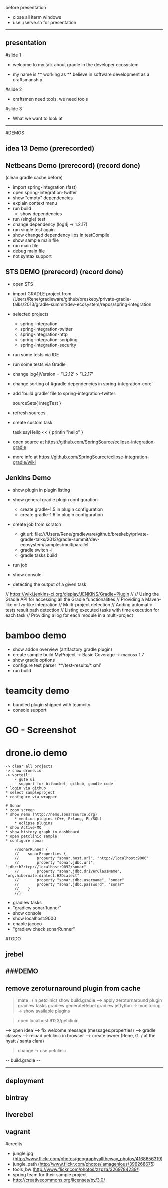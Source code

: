 before presentation
- close all iterm windows
- use ./serve.sh for presentation

---------------
presentation
---------------
#slide 1
* welcome to my talk about gradle in the developer ecosystem

* my name is
** working as
** believe in software development as a craftsmanship

#slide 2

* craftsmen need tools, we need tools
	
#slide 3

* What we want to look at

---------------

#DEMOS

## idea 13 Demo (prerecorded)

## Netbeans Demo (prerecord) (record done)
(clean gradle cache before)

* import spring-integration (fast)
* open spring-integration-twitter
* show "empty" dependencies
* explain context menu
* run build
	* show dependencies
* run (single) test
* change dependency (log4j -> 1.2.17)
* run single test again
* show changed dependency libs in testCompile
* show sample main file
* run main file
* debug main file
* not syntax support

## STS DEMO (prerecord)  (record done)

* open STS
* import GRADLE project from /Users/Rene/gradleware/github/breskeby/private-gradle-talks/2013/gradle-summit/dev-ecosystem/repos/spring-integration


* selected projects
	- spring-integration
	- spring-integration-twitter
	- spring-integration-http
	- spring-integration-scripting
	- spring-integration-security
	
* run some tests via IDE
* run some tests via Gradle
* change log4jVersion = '1.2.12' > '1.2.17'
* change sorting of #gradle dependencies in spring-integration-core'
* add 'build.gradle' file to spring-integration-twitter:

    sourceSets{
	    integTest
    }

* refresh sources

* create custom task

    task sayHello << {
        println "hello"
    }

* open source at https://github.com/SpringSource/eclipse-integration-gradle
* more info at https://github.com/SpringSource/eclipse-integration-gradle/wiki


## Jenkins Demo

* show plugin in plugin listing
* show general gradle plugin configuration
	* create gradle-1.5 in plugin configuration
	* create gradle-1.6 in plugin configuration
	
* create job from scratch
	* git url: file:///Users/Rene/gradleware/github/breskeby/private-gradle-talks/2013/gradle-summit/dev-ecosystem/samples/multiparallel
	* gradle switch -i
	* gradle tasks build
 
* run job
* show console
* detecting the output of a given task

// https://wiki.jenkins-ci.org/display/JENKINS/Gradle+Plugin
//
// Using the Gradle API for accessing all the Gradle functionalities
// Providing a Maven-like or Ivy-like integration
// 		Multi-project detection
// 		Adding automatic tests result path detection
// 		Listing executed tasks with time execution for each task
// 		Providing a log for each module in a multi-project

# bamboo demo

* show addon overview (artifactory gradle plugin)
* create sample build
MyProject -> Basic Coverage -> macosx 1.7
* show gradle options
* configure test parser
	'**/test-results/*.xml'
* run build

# teamcity demo
* bundled plugin shipped with teamcity 
* console support

# GO - Screenshot

# drone.io demo
	-> clear all projects
	-> show drone.io
	-> vorteil:
		- gute ui
		- support for bitbucket, github, goodle-code
	* login via github
	* select sampleproject
	* configure via wrapper

	# Sonar
	* zoom screen
	* show nemo (http://nemo.sonarsource.org)
		* mention plugins (C++, Erlang, PL/SQL)
		* eclipse plugins
	* show Active-MQ
	* show history graph in dashboard
	* open petclinic sample
	* configure sonar

	    //sonarRunner {
	    //    sonarProperties {
	    //        property "sonar.host.url", "http://localhost:9000"
	    //        property "sonar.jdbc.url", "jdbc:h2:tcp://localhost:9092/sonar"
	    //        property "sonar.jdbc.driverClassName", "org.hibernate.dialect.H2Dialect"
	    //        property "sonar.jdbc.username", "sonar"
	    //        property "sonar.jdbc.password", "sonar"
	    //    }
	    //}

* gradlew tasks
* "gradlew sonarRunner"
* show console
* show localhost:9000
* enable jacoco
* "gradlew check sonarRunner"

#TODO

## jrebel

###DEMO
---
remove zeroturnaround plugin from cache
---
> mate . (in petclinic)
> show build.gradle
--> apply zeroturnaround plugin
> gradlew tasks
> gradlew generateRebel
> gradlew jettyRun
	 -> monitoring
	 -> show available plugins
	
> open localhost:9123/petclinic

--> open idea
--> fix welcome message (messages.properties)
--> gradle classes
--> reload petclinic in browser
--> create owner (Rene, G. / at the hyatt / santa clara)

> change 
-> use petclinic

-- build.gradle --

------------------

## deployment
## bintray
## liverebel
## vagrant

#credits
* jungle.jpg (http://www.flickr.com/photos/geographyalltheway_photos/4168656319)
* jungle_path (http://www.flickr.com/photos/iamagenious/396268675)
* tools_bw (http://www.flickr.com/photos/zzpza/3269784239/)
* spring team for their sample project
* http://creativecommons.org/licenses/by/3.0/